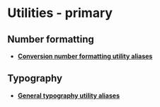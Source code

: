 
# Utilities - primary

## Number formatting

* [**Conversion number formatting utility aliases**](number_formatting/conversion-number-formatting.aliases)

## Typography

* [**General typography utility aliases**](typography/general-typography.aliases)

